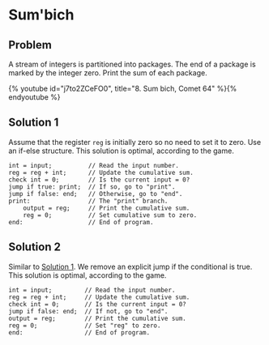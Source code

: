 # Sum'bich

## Problem

A stream of integers is partitioned into packages. The end of a package is
marked by the integer zero. Print the sum of each package.

{% youtube id="j7to2ZCeFO0", title="8. Sum bich, Comet 64" %}{% endyoutube %}

## Solution 1

Assume that the register `reg` is initially zero so no need to set it to zero.
Use an if-else structure. This solution is optimal, according to the game.

```
int = input;          // Read the input number.
reg = reg + int;      // Update the cumulative sum.
check int = 0;        // Is the current input = 0?
jump if true: print;  // If so, go to "print".
jump if false: end;   // Otherwise, go to "end".
print:                // The "print" branch.
    output = reg;     // Print the cumulative sum.
    reg = 0;          // Set cumulative sum to zero.
end:                  // End of program.
```

## Solution 2

Similar to [Solution 1](#solution-1). We remove an explicit jump if the
conditional is true. This solution is optimal, according to the game.

```
int = input;         // Read the input number.
reg = reg + int;     // Update the cumulative sum.
check int = 0;       // Is the current input = 0?
jump if false: end;  // If not, go to "end".
output = reg;        // Print the cumulative sum.
reg = 0;             // Set "reg" to zero.
end:                 // End of program.
```
